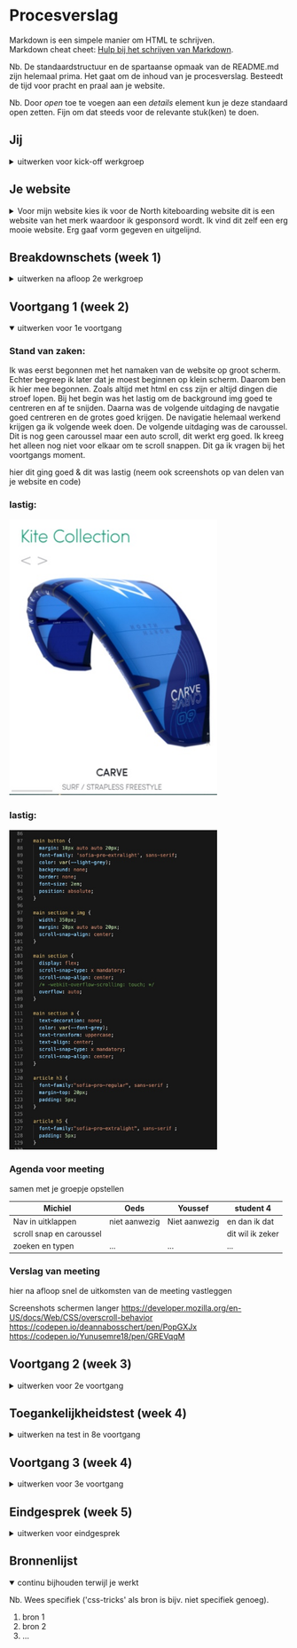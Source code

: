 # Procesverslag
Markdown is een simpele manier om HTML te schrijven.  
Markdown cheat cheet: [Hulp bij het schrijven van Markdown](https://github.com/adam-p/markdown-here/wiki/Markdown-Cheatsheet).

Nb. De standaardstructuur en de spartaanse opmaak van de README.md zijn helemaal prima. Het gaat om de inhoud van je procesverslag. Besteedt de tijd voor pracht en praal aan je website.

Nb. Door *open* toe te voegen aan een *details* element kun je deze standaard open zetten. Fijn om dat steeds voor de relevante stuk(ken) te doen.





## Jij

<details>
<summary>uitwerken voor kick-off werkgroep</summary>

### Auteur:
Michiel Schipper

#### Je startniveau:
Rood

#### Je focus:
Surface plane
 
</details>





## Je website

<details>
<summary>Voor mijn website kies ik voor de North kiteboarding website dit is een website van het merk waardoor ik gesponsord wordt. Ik vind dit zelf een erg mooie website. Erg gaaf vorm gegeven en uitgelijnd.</summary>

### Je opdracht:
https://www.northkb.com/en/products/kites
North kiteboarding website 

#### Screenshot(s) van de eerste pagina (small screen): 
Product pagina
<img src="images/pagina1_smallscreen.jpg" width="375px" alt="Pruduct page">

#### Screenshot(s) van de tweede pagina (small screen):
Go Green Pagina 
<img src="images/pagina2_smallscreen.jpg" width="375px" alt="Go Green Page">
 
</details>



## Breakdownschets (week 1)

<details>
<summary>uitwerken na afloop 2e werkgroep</summary>

### de hele pagina: 
<img src="images/breakdown_schets_fed.png" width="375px" alt="breakdown van de hele pagina">

### dynamisch deel (bijv menu): 
<img src="images/dummy-plaatje.jpg" width="375px" alt="breakdown van een dynamisch deel">

### wellicht nog een dynamisch deel (bijv filter): 
<img src="images/dummy-plaatje.jpg" width="375px" alt="breakdown van nog een dynamisch deel">

</details>





## Voortgang 1 (week 2)

<details open>
<summary>uitwerken voor 1e voortgang</summary>

### Stand van zaken:
Ik was eerst begonnen met het namaken van de website op groot scherm. Echter begreep ik later dat je moest beginnen op klein scherm. Daarom ben ik hier mee begonnen. Zoals altijd met html en css zijn er altijd dingen die stroef lopen. Bij het begin was het lastig om de background img goed te centreren en af te snijden. Daarna was de volgende uitdaging de navgatie goed centreren en de grotes goed krijgen. De navigatie helemaal werkend krijgen ga ik volgende week doen. De volgende uitdaging was de caroussel. Dit is nog geen caroussel maar een auto scroll, dit werkt erg goed. Ik kreeg het alleen nog niet voor elkaar om te scroll snappen. Dit ga ik vragen bij het voortgangs moment. 

hier dit ging goed & dit was lastig (neem ook screenshots op van delen van je website en code)

### lastig: 
<img src="images/caroussel.jpg" width="375px" alt="lastig">

### lastig: 
<img src="images/caroussel_code.jpg" width="375px" alt="lastig">


### Agenda voor meeting
samen met je groepje opstellen

| Michiel                       | Oeds          | Youssef    | student 4        |
| ---                           | ---           | ---        | ---              |
| Nav in uitklappen             | niet aanwezig | Niet aanwezig | en dan ik dat    |
| scroll snap en caroussel      |               |               | dit wil ik zeker |
| zoeken en typen               | ...           | ...          | ...              |


### Verslag van meeting
hier na afloop snel de uitkomsten van de meeting vastleggen

Screenshots schermen langer
https://developer.mozilla.org/en-US/docs/Web/CSS/overscroll-behavior
https://codepen.io/deannabosschert/pen/PopGXJx
https://codepen.io/Yunusemre18/pen/GREVqqM


</details>





## Voortgang 2 (week 3)

<details>
<summary>uitwerken voor 2e voortgang</summary>

### Stand van zaken
Deze week ben ik aan de slag gegaan met mijn navigatie en de grid. Ik heb de navigatie vrij snel voor elkaar gekregen omdat we dit vorige les hadden besproken. Dit heeft mij veel geholpen. Dit was hetzelfe met de grids. Echter kwam ik erachter dat ik voor mijn twee pagina's alletwee articles gebruik waardoor ik die nu in de css allebei aanspreek. Als ik classes kon gebruiken kon ik dit oplossen maar ik weet nu nog niet hoe ik dat zonder moet doen. 

### lastig: 
<img src="images/articles.jpg" width="375px" alt="lastig">

### Agenda voor meeting
samen met je groepje opstellen

| Michiel      | Oeds         | Youssef   | student 4        |
| ---            | ---                | ---          | ---              |
| Zoekbalk functie | Moest nog beginnen        | Geen antwoord gekregen    | en dan ik dat    |
| Twee arcticles in twee pagina's| dit als er tijd is | nog een punt | dit wil ik zeker |
| Lijnen in html          | ...                | ...          | ...              |


### Verslag van meeting
hier na afloop snel de uitkomsten van de meeting vastleggen

- punt 1
- punt 2
- nog een punt
- ...

</details>





## Toegankelijkheidstest (week 4)

<details>
<summary>uitwerken na test in 8e voortgang</summary>

### Bevindingen
Lijst met je bevindingen die in de test naar voren kwamen:

#### Titel eerste bevinding
Hier korte omschrijving (met indien nodig een afbeelding)

Hier een omschrijving van hoe het opgelost kan worden (met indien nodig een afbeelding)


#### Titel tweede bevinding. 
Hier korte omschrijving (met indien nodig een afbeelding)

Hier een omschrijving van hoe het opgelost kan worden (met indien nodig een afbeelding)


#### Titel volgende bevinding. 
Hier korte omschrijving (met indien nodig een afbeelding)

Hier een omschrijving van hoe het opgelost kan worden (met indien nodig een afbeelding)


#### Titel nog een bevinding. 
Hier korte omschrijving (met indien nodig een afbeelding)

Hier een omschrijving van hoe het opgelost kan worden (met indien nodig een afbeelding)

</details>





## Voortgang 3 (week 4)

<details>
<summary>uitwerken voor 3e voortgang</summary>

### Stand van zaken
hier dit ging goed & dit was lastig (neem ook screenshots op van delen van je website en code)


### Agenda voor meeting
samen met je groepje opstellen

| student 1      | student 2          | student 3    | student 4        |
| ---            | ---                | ---          | ---              |
| dit bespreken  | en dit             | en ik dit    | en dan ik dat    |
| en dat ook nog | dit als er tijd is | nog een punt | dit wil ik zeker |
| ...            | ...                | ...          | ...              |


### Verslag van meeting
hier na afloop snel de uitkomsten van de meeting vastleggen

- punt 1
- punt 2
- nog een punt
- ...

</details>





## Eindgesprek (week 5)

<details>
<summary>uitwerken voor eindgesprek</summary>

### Stand van zaken
hier dit ging goed & dit was lastig (neem ook screenshots op van delen van je website en code)

### Screenshot(s)

hier screenshot(s) van je eindresultaat

</details>





## Bronnenlijst

<details open>
<summary>continu bijhouden terwijl je werkt</summary>

Nb. Wees specifiek ('css-tricks' als bron is bijv. niet specifiek genoeg).

1. bron 1
2. bron 2
3. ...

</details>